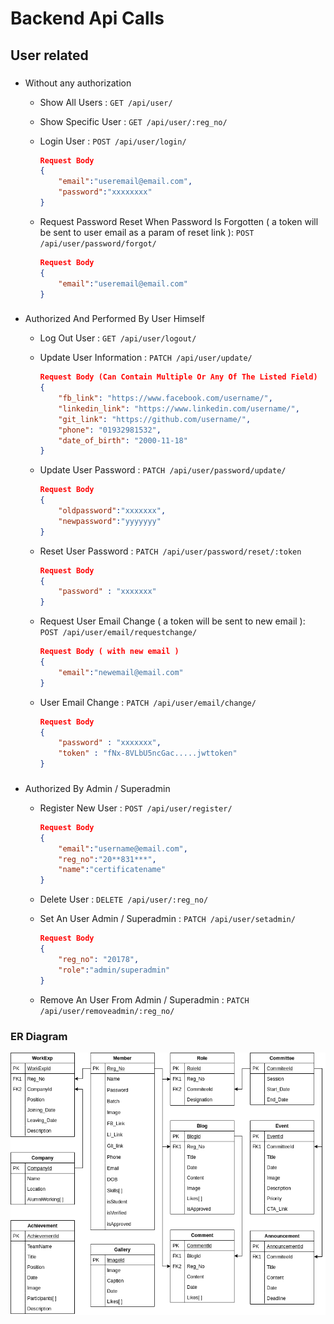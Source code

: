 # Backend Api Calls

## User related

### 
- Without any authorization


   * Show All Users : `GET /api/user/`
   * Show Specific User : `GET /api/user/:reg_no/`
   * Login User : `POST /api/user/login/`
        ```json
        Request Body
        {
            "email":"useremail@email.com",
            "password":"xxxxxxxx"
        }
        ```

   * Request Password Reset When Password Is Forgotten ( a token will be sent to user email as a param of reset link ): `POST /api/user/password/forgot/`



        ```json
        Request Body
        {
            "email":"useremail@email.com"
        }
        ```


### 
- Authorized And Performed By User Himself

   * Log Out User : `GET /api/user/logout/`

   * Update User Information : `PATCH /api/user/update/`
        ```json
        Request Body (Can Contain Multiple Or Any Of The Listed Field)
        {
            "fb_link": "https://www.facebook.com/username/",
            "linkedin_link": "https://www.linkedin.com/username/",
            "git_link": "https://github.com/username/",
            "phone": "01932981532",
            "date_of_birth": "2000-11-18"
        }
        ```
   * Update User Password : `PATCH /api/user/password/update/`
        ```json
        Request Body
        {
            "oldpassword":"xxxxxxx",
            "newpassword":"yyyyyyy"
        }
        ```
   * Reset User Password  : `PATCH /api/user/password/reset/:token`
        ```json
        Request Body
        {
            "password" : "xxxxxxx"
        }
        ```
   * Request User Email Change ( a token will be sent to new email ): `POST /api/user/email/requestchange/`

        ```json
        Request Body ( with new email )
        {
            "email":"newemail@email.com"
        }
        ```
    * User Email Change : `PATCH /api/user/email/change/`

        ```json
        Request Body
       {
            "password" : "xxxxxxx",
            "token" : "fNx-8VLbU5ncGac.....jwttoken"
        }
        ```


### 
- Authorized By Admin / Superadmin

    * Register New User : `POST /api/user/register/`

        ```json
        Request Body
        {
            "email":"username@email.com",
            "reg_no":"20**831***",
            "name":"certificatename"
        }
        ```
    * Delete User : `DELETE /api/user/:reg_no/`

    * Set An User Admin / Superadmin : `PATCH /api/user/setadmin/`

        ```json
        Request Body
        {
            "reg_no": "20178",
            "role":"admin/superadmin"
        }
        ```
    * Remove An User From Admin / Superadmin : `PATCH /api/user/removeadmin/:reg_no/`
   
### ER Diagram

![ER Diagram for SWE Society Website](documents/others/images/ER_Diagram_SWE_Society.png)
